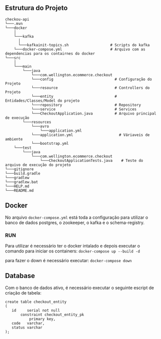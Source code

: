 ## Estrutura do Projeto

```
checkou-api
└───.mvn 
└───docker
    │
    └───kafka
      │
      └───kafkainit-topics.sh                   # Scripts do kafka
    └───docker-compose.yml                      # Arquivo com as dependencias para os contairnes do docker
└───src
    │   
    └───main
        └───java
            └───com.wellington.ecommerce.checkout
            └───config                            # Configuração do Projeto
            └───resource                          # Controllers do Projeto
            └───entity                            # Entidades/Classes/Model do projeto
            └───repository                        # Repository
            └───service                           # Services
            └───CheckoutApplication.java          # Arquivo principal de execução
        └───resources
            └───avro
                └───application.yml
            └───application.yml                     # Váriaveis de ambiente
            └───bootstrap.yml                     
    └───test
        └───java
            └───com.wellington.ecommerce.checkout
                └───CheckoutApplicationTests.java    # Teste do arquivo de execução do projeto
└───gitignore
└───build.gradle
└───gradlew
└───gradlew.bat
└───HELP.md
└───README.md
```

## Docker
  No arquivo `docker-compose.yml` está toda a configuração para utilizar o banco de dados postgres, o zookeeper, o kafka e o schema-registry.
### RUN
  Para utilizar é necessário ter o docker intalado e depois executar o comando para iniciar os containers:
 `docker-compose up --build -d`
 
 para fazer o down é necessário executar:
 `docker-compose down`
 
 ## Database
 Com o banco de dados ativo, é necessário executar o seguinte escript de criação de tabela:
 ```
 create table checkout_entity
(
    id     serial not null
        constraint checkout_entity_pk
            primary key,
    code   varchar,
    status varchar
);
 ```
